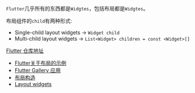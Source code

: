 
`Flutter`几乎所有的东西都是`Widgtes`，包括布局都是`Widgtes`。

布局组件的`child`有两种形式:

* Single-child layout widgets -> `Widget child`
* Multi-child layout widgets -> `List<Widget> children = const <Widget>[]`


[Flutter 仓库地址](https://gitee.com/sam_flutter/flutter_demo.git)

* [Flutter关于布局的示例](https://github.com/cfug/flutter.cn/tree/master/examples/layout)
* [Flutter Gallery 应用](https://flutter.github.io/gallery/#/)
* [布局构造](https://flutter.cn/docs/development/ui/layout#sidenav-3-1-2)
* [Layout widgets](https://flutter.dev/docs/development/ui/widgets/layout)

